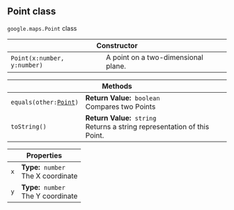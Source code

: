 <h2 id="Point">
Point
class
</h2><p>
<code><span itemprop="path">google.maps</span>.<span itemprop="name">Point</span></code>
class
</p><table class="constructors responsive" summary="class Point - Constructor">
<thead>
<tr><th colspan="2">Constructor</th>
</tr></thead>
<tbody>
<tr>
<td><code>Point(x:number, y:number)</code></td>
<td>A point on a two-dimensional plane.</td>
</tr>
</tbody>
</table><table class="methods responsive" summary="class Point - Methods">
<thead>
<tr><th colspan="2">Methods</th>
</tr></thead>
<tbody>
<tr>
<td><code>equals(other:<a href="https://github.com/amenadiel/google-maps-documentation/blob/master/docs/Point.md">Point</a>)</code></td>
<td><div><strong>Return Value:</strong>&nbsp; <code>boolean</code></div>
<div class="desc">Compares two Points</div></td>
</tr>
<tr>
<td><code>toString()</code></td>
<td><div><strong>Return Value:</strong>&nbsp; <code>string</code></div>
<div class="desc">Returns a string representation of this Point.</div></td>
</tr>
</tbody>
</table><table class="properties responsive" summary="class Point - Properties">
<thead>
<tr><th colspan="2">Properties</th>
</tr></thead>
<tbody>
<tr>
<td><code>x</code></td>
<td><div><strong>Type:</strong>&nbsp; <code>number</code></div>
<div class="desc">The X coordinate</div></td>
</tr>
<tr>
<td><code>y</code></td>
<td><div><strong>Type:</strong>&nbsp; <code>number</code></div>
<div class="desc">The Y coordinate</div></td>
</tr>
</tbody>
</table>